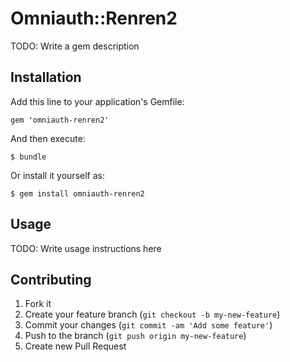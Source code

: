 # Omniauth::Renren2

TODO: Write a gem description

## Installation

Add this line to your application's Gemfile:

    gem 'omniauth-renren2'

And then execute:

    $ bundle

Or install it yourself as:

    $ gem install omniauth-renren2

## Usage

TODO: Write usage instructions here

## Contributing

1. Fork it
2. Create your feature branch (`git checkout -b my-new-feature`)
3. Commit your changes (`git commit -am 'Add some feature'`)
4. Push to the branch (`git push origin my-new-feature`)
5. Create new Pull Request
